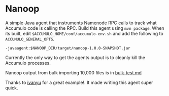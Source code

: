 # Nanoop

A simple Java agent that instruments Namenode RPC calls to track what Accumulo
code is calling the RPC. Build this agent using `mvn package`.  When its built,
edit `$ACCUMULO_HOME/conf/accumulo-env.sh` and add the following to
`ACCUMULO_GENERAL_OPTS`.

```
-javaagent:$NANOOP_DIR/target/nanoop-1.0.0-SNAPSHOT.jar
```

Currently the only way to get the agents output is to cleanly kill the Accumulo
processes.

Nanoop output from bulk importing 10,000 files is in [bulk-test.md](bulk-test.md)

Thanks to [ivanyu][1] for a great example!.  It made writing this agent super
quick.

[1]: https://github.com/ivanyu/java-agents-demo
